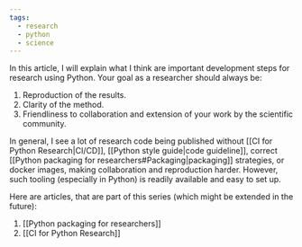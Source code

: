 ```yaml
---
tags:
  - research
  - python
  - science
---
```


In this article, I will explain what I think are important development steps for research using Python.
Your goal as a researcher should always be:

1. Reproduction of the results.
2. Clarity of the method.
3. Friendliness to collaboration and extension of your work by the scientific community.

In general, I see a lot of research code being published without [[CI for Python Research|CI/CD]], [[Python style guide|code guideline]], correct [[Python packaging for researchers#Packaging|packaging]] strategies, or docker images, making collaboration and reproduction harder.
However, such tooling (especially in Python) is readily available and easy to set up.

Here are articles, that are part of this series (which might be extended in the future):

1. [[Python packaging for researchers]]
2. [[CI for Python Research]]
